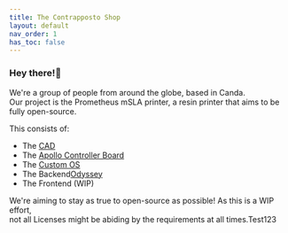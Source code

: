 ```yaml
---
title: The Contrapposto Shop
layout: default
nav_order: 1
has_toc: false
---
```

<h3>Hey there!👋</h3> 

<p>We're a group of people from around the globe, based in Canda.<br>
Our project is the Prometheus mSLA printer, a resin printer that aims to be fully open-source.</p>

<p>This consists of:
<ul>
    <li>The <a href="https://github.com/TheContrappostoShop/Prometheus-MSLA">CAD</a></li>
    <li>The <a href="https://github.com/TheContrappostoShop/Apollo">Apollo Controller Board</a></li>
    <li>The <a href="https://github.com/TheContrappostoShop/PrometheusOS">Custom OS</a></li>
    <li>The Backend<a href="https://github.com/TheContrappostoShop/Odyssey">Odyssey</a></li>
    <li>The Frontend (WIP)</li>
</ul>
</p>
<p>We're aiming to stay as true to open-source as possible! As this is a WIP effort,<br>
not all Licenses might be abiding by the requirements at all times.Test123</p>